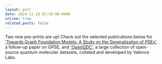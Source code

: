 ```yaml
---
layout: post
date: 2024-11-18 07:59:00-0400
inline: true
related_posts: false
---
```


Two new pre-prints are up! Check out the selected publications below for <a href='https://arxiv.org/abs/2412.07407' rel='external nofollow noopener' target='_blank'>'Towards Graph Foundation Models: A Study on the Generalization of PSEs'</a>, a follow-up paper on GPSE, and <a href='https://arxiv.org/abs/2411.19629' rel='external nofollow noopener' target='_blank'>'OpenQDC'</a>, a large collection of open-source quantum molecular datasets, collated and developed by Valence Labs.